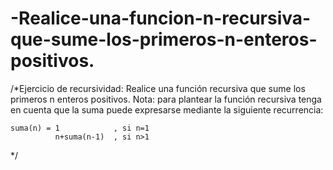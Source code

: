 # -Realice-una-funcion-n-recursiva-que-sume-los-primeros-n-enteros-positivos.
/*Ejercicio de recursividad: Realice una función recursiva que sume los primeros n enteros positivos. 
Nota: para plantear la función recursiva tenga en cuenta que la suma puede expresarse 
mediante la siguiente recurrencia:

	suma(n) = 1            , si n=1
			  n+suma(n-1)  , si n>1
*/
